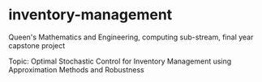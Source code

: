 # inventory-management

Queen's Mathematics and Engineering, computing sub-stream, final year capstone project

Topic: Optimal Stochastic Control for Inventory Management using Approximation Methods and Robustness
